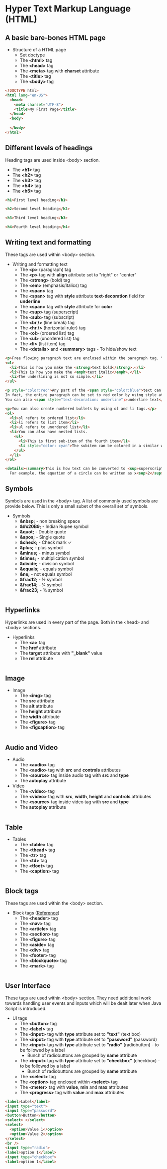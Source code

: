 # Hyper Text Markup Language (HTML)

## A basic bare-bones HTML page

* Structure of a HTML page
  - Set doctype
  - The **&lt;html&gt;** tag
  - The **&lt;head&gt;** tag
  - The **&lt;meta&gt;** tag with **charset** attribute
  - The **&lt;title&gt;** tag
  - The **&lt;body&gt;** tag

```html
<!DOCTYPE html>
<html lang="en-US">
  <head>
    <meta charset="UTF-8">
    <title>My First Page</title>
  </head>
  <body>
    
  </body>
</html>
```

## Different levels of headings

Heading tags are used inside &lt;body&gt; section.

  - The **&lt;h1&gt;** tag
  - The **&lt;h2&gt;** tag
  - The **&lt;h3&gt;** tag
  - The **&lt;h4&gt;** tag
  - The **&lt;h5&gt;** tag

```html
<h1>First level heading</h1>

<h2>Second level heading</h2>

<h3>Third level heading</h3>

<h4>Fourth level heading</h4>
```

## Writing text and formatting

These tags are used within &lt;body&gt; section.

* Writing and formatting text
  - The **&lt;p&gt;** (paragraph) tag
  - The **&lt;p&gt;** tag with **align** attribute set to "right" or "center"
  - The **&lt;strong&gt;** (bold) tag
  - The **&lt;em&gt;** (emphasis/italics) tag
  - The **&lt;span&gt;** tag
  - The **&lt;span&gt;** tag with **style** attribute **text-decoration** field for **underline**
  - The **&lt;span&gt;** tag with **style** attribute for **color**
  - The **&lt;sup&gt;** tag (superscript)
  - The **&lt;sub&gt;** tag (subscript)
  - The **&lt;br /&gt;** (line break) tag
  - The **&lt;hr /&gt;** (horizontal ruler) tag
  - The **&lt;ol&gt;** (ordered list) tag
  - The **&lt;ul&gt;** (unordered list) tag
  - The **&lt;li&gt;** (list item) tag
  - The **&lt;details&gt;** and **&lt;summary&gt;** tags - To hide/show text

```html
<p>Free flowing paragraph text are enclosed within the paragraph tag. You use <br /> for line break. Adding bullets can be done using <ul> and <li> tags as shown below.</p>
<ul>
  <li>This is how you make the <strong>text bold</strong>.</li> 
  <li>This is how you make the <emph>text italic</emph>.</li>
  <li>The underlining is not so simple.</li>
</ul>

<p style="color:red">Any part of the <span style="color:blue">text can be made blue</span> by enclosing them within span tag and using the style attribute.
In fact, the entire paragraph can be set to red color by using style attribute of the paragraph tag.
You can also <span style="text-decoration: underline";>underline text</span> using style tag.</p>

<p>You can also create numbered bullets by using ol and li tags.</p>
<ol>
  <li>ol refers to ordered list</li>
  <li>li refers to list item</li>
  <li>ul refers to unordered list</li>
  <li>You can also have nested lists.
    <ul>
      <li>This is first sub-item of the fourth item</li>
      <li style="color: cyan">The subitem can be colored in a similar way.</li>
    </ul>
  </li>
</ol>

<details><summary>This is how text can be converted to <sup>superscript</sup> and <sub>subscript</sub>.</summary> 
  For example, the equation of a circle can be written as x<sup>2</sup> + y<sup>2</sup> = r<sup>2</sup>.</details>
```

## Symbols

Symbols are used in the &lt;body&gt; tag. A list of commonly used symbols are provide below. This is only a small subet of the overall set of symbols.

* Symbols
  - **&amp;nbsp;** - non breaking space
  - **&amp;#x20B9;** - Indian Rupee symbol
  - **&amp;quot;** - Double quote
  - **&amp;apos;** - Single quote
  - **&amp;check;** - Check mark &check;
  - **&amp;plus;** - plus symbol
  - **&amp;minus;** - minus symbol
  - **&amp;times;** - multiplication symbol
  - **&amp;divide;** - division symbol
  - **&amp;equals;** - equals symbol
  - **&amp;ne;** - not equals symbol
  - **&amp;frac12;** - &frac12; symbol
  - **&amp;frac14;** - &frac14; symbol
  - **&amp;frac23;** - &frac34; symbol

```html

```

## Hyperlinks

<p>Hyperlinks are used in every part of the page. Both in the &lt;head&gt; and &lt;body&gt; sections.</p>

* Hyperlinks
  - The **&lt;a&gt;** tag
  - The **href** attribute
  - The **target** attribute with **"_blank"** value
  - The **rel** attribute
 
 ```html
 
 ```

## Image

* Image
  - The **&lt;img&gt;** tag
  - The **src** attribute
  - The **alt** attribute
  - The **height** attribute
  - The **width** attribute
  - The **&lt;figure&gt;** tag
  - The **&lt;figcaption&gt;** tag

```html

```

## Audio and Video

* Audio
  - The **&lt;audio&gt;** tag
  - The **&lt;audio&gt;** tag with **src** and **controls** attributes
  - The **&lt;source&gt;** tag inside audio tag with **src** and **type**
  - The **autoplay** attribute
* Video
  - The **&lt;video&gt;** tag
  - The **&lt;video&gt;** tag with **src**, **width**, **height** and **controls** attributes
  - The **&lt;source&gt;** tag inside video tag with **src** and **type**
  - The **autoplay** attribute

```html

```

## Table

* Tables
  - The **&lt;table&gt;** tag
  - The **&lt;thead&gt;** tag
  - The **&lt;tr&gt;** tag
  - The **&lt;td&gt;** tag
  - The **&lt;tfoot&gt;** tag
  - The **&lt;caption&gt;** tag

```html

```

## Block tags

These tags are used within the &lt;body&gt; section. 

* Block tags ([Reference](https://softcodeon.com/tutorials/10-alternatives-to-the-div-html-tag.htm))
  - The **&lt;header&gt;** tag
  - The **&lt;nav&gt;** tag
  - The **&lt;article&gt;** tag
  - The **&lt;section&gt;** tag
  - The **&lt;figure&gt;** tag
  - The **&lt;aside&gt;** tag
  - The **&lt;div&gt;** tag
  - The **&lt;footer&gt;** tag
  - The **&lt;blockquote&gt;** tag
  - The **&lt;mark&gt;** tag

```html

```

## User Interface

These tags are used within &lt;body&gt; section. They need additional work towards handling user events and inputs which will be dealt later when Java Script is introduced.

* UI tags
  - The **&lt;button&gt;** tag
  - The **&lt;label&gt;** tag
  - The **&lt;input&gt;** tag with **type** attribute set to **"text"** (text box)
  - The **&lt;input&gt;** tag with **type** attribute set to **"password"** (password)
  - The **&lt;input&gt;** tag with **type** attribute set to **"radio"** (radiobutton) - to be followed by a label
    - Bunch of radiobuttons are grouped by **name** attribute
  - The **&lt;input&gt;** tag with **type** attribute set to **"checkbox"** (checkbox) - to be followed by a label
    - Bunch of radiobuttons are grouped by **name** attribute
  - The **&lt;select&gt;** tag 
  - The **&lt;option&gt;** tag enclosed within **&lt;select&gt;** tag
  - The **&lt;meter&gt;** tag with **value**, **min** and **max** attributes
  - The **&lt;progress&gt;** tag with **value** and **max** attributes

```html
<label>Label</label>
<input type="text">
<input type="password">
<button>Button</button>
<select> </select>
<select>
  <option>Value 1</option>
  <option>Value 2</option>
</select>
<br />
<input type="radio">
<label>option 1</label>
<input type="checkbox">
<label>option 1</label>
```

